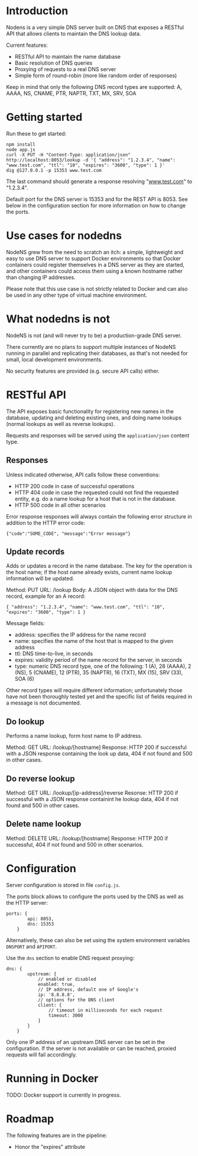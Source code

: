 Introduction
============
Nodens is a very simple DNS server built on DNS that exposes a RESTful API that allows clients to maintain the DNS lookup data.

Current features:

- RESTful API to maintain the name database
- Basic resolution of DNS queries
- Proxying of requests to a real DNS server
- Simple form of round-robin (more like random order of responses)

Keep in mind that only the following DNS record types are supported: A, AAAA, NS, CNAME, PTR, NAPTR, TXT, MX, SRV, SOA

Getting started
===============
Run these to get started:

```
npm install
node app.js
curl -X PUT -H "Content-Type: application/json" http://localhost:8053/lookup -d '{ "address": "1.2.3.4", "name": "www.test.com", "ttl": "10", "expires": "3600", "type": 1 }'
dig @127.0.0.1 -p 15353 www.test.com
```

The last command should generate a response resolving "www.test.com" to "1.2.3.4".

Default port for the DNS server is 15353 and for the REST API is 8053. See below in the configuration section for more information on how to change the ports.

Use cases for nodedns
=====================
NodeNS grew from the need to scratch an itch: a simple, lightweight and easy to use DNS server to support Docker environments so that Docker containers could register themselves in a DNS server as they are started, and other containers could access them using a known hostname rather than changing IP addresses.

Please note that this use case is not strictly related to Docker and can also be used in any other type of virtual machine environment.

What nodedns is not
===================
NodeNS is not (and will never try to be) a production-grade DNS server.

There currently are no plans to support multiple instances of NodeNS running in parallel and replicating their databases, as that's not needed for small, local development environments.

No security features are provided (e.g. secure API calls) either.

RESTful API
===========
The API exposes basic functionality for registering new names in the database, updating and deleting existing ones, and doing name lookups (normal lookups as well as reverse lookups).

Requests and responses will be served using the ```application/json``` content type.

Responses
---------
Unless indicated otherwise, API calls follow these conventions:

- HTTP 200 code in case of successful operations
- HTTP 404 code in case the requested could not find the requested entity, e.g. do a name lookup for a host that is not in the database.
- HTTP 500 code in all other scenarios

Error response responses will always contain the following error structure in addition to the HTTP error code:

```
{"code":"SOME_CODE", "message":"Error message"}
```

Update records
--------------
Adds or updates a record in the name database. The key for the operation is the host name; if the host name already exists, current name lookup information will be updated.

Method: PUT 
URL: /lookup
Body: A JSON object with data for the DNS record, example for an A record:

```
{ "address": "1.2.3.4", "name": "www.test.com", "ttl": "10", "expires": "3600", "type": 1 }
````

Message fields:

- address: specifies the IP address for the name record
- name: specifies the name of the host that is mapped to the given address
- ttl: DNS time-to-live, in seconds
- expires: validity period of the name record for the server, in seconds
- type: numeric DNS record type, one of the following: 1 (A), 28 (AAAA), 2 (NS), 5 (CNAME), 12 (PTR), 35 (NAPTR), 16 (TXT), MX (15), SRV (33), SOA (6)

Other record types will require different information; unfortunately those have not been thoroughly tested yet and the specific list of fields required in a message is not documented.

Do lookup
---------
Performs a name lookup, form host name to IP address.

Method: GET
URL: /lookup/[hostname]
Response: HTTP 200 if successful with a JSON response containing the look up data, 404 if not found and 500 in other cases.

Do reverse lookup
-----------------
Method: GET
URL: /lookup/[ip-address]/reverse
Resonse: HTTP 200 if successful with a JSON response containint he lookup data, 404 if not found and 500 in other cases.

Delete name lookup
------------------
Method: DELETE
URL: /lookup/[hostname]
Response: HTTP 200 if successful, 404 if not found and 500 in other scenarios.

Configuration
=============
Server configuration is stored in file ```config.js```.

The ports block allows to configure the ports used by the DNS as well as the HTTP server:
```
ports: {
        api: 8053,
        dns: 15353
    }
```

Alternatively, these can also be set using the system environment variables ```DNSPORT``` and ```APIPORT```.

Use the ```dns``` section to enable DNS request proxying:

```
dns: {
        upstream: {
            // enabled or disabled
            enabled: true,
            // IP address, default one of Google's
            ip: '8.8.8.8',
            // options for the DNS client
            client: {
                // timeout in milliseconds for each request
                timeout: 3000
            }
        }
    }
```
Only one IP address of an upstream DNS server can be set in the configuration. If the server is not available or can be reached, proxied requests will fail accordingly.

Running in Docker
=================
TODO: Docker support is currently in progress.

Roadmap
=======
The following features are in the pipeline:

- Honor the "expires" attribute
